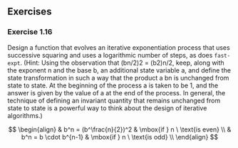 ## Exercises

###  Exercise 1.16

Design a function that evolves an iterative exponentiation process that uses successive squaring and uses a logarithmic number of steps, as does ``fast-expt``. (Hint: Using the observation that (bn/2)2 = (b2)n/2, keep, along with the exponent n and the base b, an additional state variable a, and define the state transformation in such a way that the product a bn is unchanged from state to state. At the beginning of the process a is taken to be 1, and the answer is given by the value of a at the end of the process. In general, the technique of defining an invariant quantity that remains unchanged from state to state is a powerful way to think about the design of iterative algorithms.) 

$$
\begin{align}
& b^n = (b^\frac{n}{2})^2 & \mbox{if } n \ \text{is even} \\
& b^n = b \cdot b^{n-1} & \mbox{if } n \ \text{is odd} \\
\end{align}
$$
